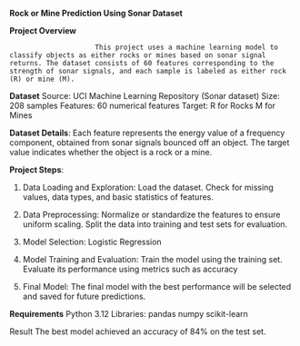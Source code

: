 **Rock or Mine Prediction Using Sonar Dataset**

**Project Overview**

                         This project uses a machine learning model to classify objects as either rocks or mines based on sonar signal returns. The dataset consists of 60 features corresponding to the strength of sonar signals, and each sample is labeled as either rock (R) or mine (M).

**Dataset**
Source: UCI Machine Learning Repository (Sonar dataset)
Size: 208 samples
Features: 60 numerical features
Target:
R for Rocks
M for Mines

**Dataset Details**:
Each feature represents the energy value of a frequency component, obtained from sonar signals bounced off an object.
The target value indicates whether the object is a rock or a mine.

**Project Steps**:
1. Data Loading and Exploration:
Load the dataset.
Check for missing values, data types, and basic statistics of features.

2. Data Preprocessing:
Normalize or standardize the features to ensure uniform scaling.
Split the data into training and test sets for evaluation.

3. Model Selection:
Logistic Regression

4. Model Training and Evaluation:
Train the model using the training set.
Evaluate its performance using metrics such as accuracy

5. Final Model:
The final model with the best performance will be selected and saved for future predictions.

**Requirements**
Python 3.12
Libraries:
pandas
numpy
scikit-learn

Result 
The best model achieved an accuracy of 84% on the test set.